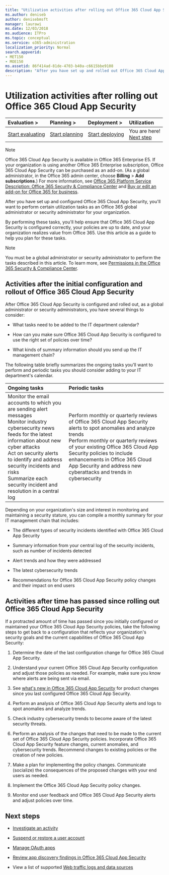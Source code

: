 ```yaml
---
title: "Utilization activities after rolling out Office 365 Cloud App Security"
ms.author: deniseb
author: denisebmsft
manager: laurawi
ms.date: 12/03/2018
ms.audience: ITPro
ms.topic: conceptual
ms.service: o365-administration
localization_priority: Normal
search.appverid:
- MET150
- MOE150
ms.assetid: 86f414ad-81de-4703-b40a-c6615bbe9108
description: "After you have set up and rolled out Office 365 Cloud App Security, you'll want to perform certain tasks to make sure your configuration is correct and that you're prepared for regular reviews."
---
```


# Utilization activities after rolling out Office 365 Cloud App Security
  
|****Evaluation** \>**|****Planning** \>**|****Deployment** \>**|****Utilization****|
|:-----|:-----|:-----|:-----|
|[Start evaluating](office-365-cas-overview.md) <br/> |[Start planning](get-ready-for-office-365-cas.md) <br/> |[Start deploying](turn-on-office-365-cas.md) <br/> |You are here!  <br/> [Next step](review-office-365-cas-alerts.md) <br/> |
   
> [!NOTE]
> Office 365 Cloud App Security is available in Office 365 Enterprise E5. If your organization is using another Office 365 Enterprise subscription, Office 365 Cloud App Security can be purchased as an add-on. (As a global administrator, in the Office 365 admin center, choose **Billing** \> **Add subscriptions**.) For more information, see [Office 365 Platform Service Description: Office 365 Security &amp; Compliance Center](https://technet.microsoft.com/en-us/library/dn933793.aspx) and [Buy or edit an add-on for Office 365 for business](https://support.office.com/article/4e7b57d6-b93b-457d-aecd-0ea58bff07a6). 
  
After you have set up and configured Office 365 Cloud App Security, you'll want to perform certain utilization tasks as an Office 365 global administrator or security administrator for your organization. 

By performing these tasks, you'll help ensure that Office 365 Cloud App Security is configured correctly, your policies are up to date, and your organization realizes value from Office 365. Use this article as a guide to help you plan for these tasks.
  
> [!NOTE]
> You must be a global administrator or security administrator to perform the tasks described in this article. To learn more, see [Permissions in the Office 365 Security &amp; Compliance Center](permissions-in-the-security-and-compliance-center.md). 
    
## Activities after the initial configuration and rollout of Office 365 Cloud App Security

After Office 365 Cloud App Security is configured and rolled out, as a global administrator or security administrators, you have several things to consider:
  
- What tasks need to be added to the IT department calendar?
    
- How can you make sure Office 365 Cloud App Security is configured to use the right set of policies over time?
    
- What kinds of summary information should you send up the IT management chain?
    
The following table briefly summarizes the ongoing tasks you'll want to perform and periodic tasks you should consider adding to your IT department's calendar.
  
|**Ongoing tasks**|**Periodic tasks**|
|:-----|:-----|
| Monitor the email accounts to which you are sending alert messages  <br/>  Monitor industry cybersecurity news feeds for the latest information about new cyber attacks  <br/>  Act on security alerts to identify and address security incidents and risks  <br/>  Summarize each security incident and resolution in a central log  <br/> | Perform monthly or quarterly reviews of Office 365 Cloud App Security alerts to spot anomalies and analyze trends  <br/>  Perform monthly or quarterly reviews of your existing Office 365 Cloud App Security policies to include enhancements in Office 365 Cloud App Security and address new cyberattacks and trends in cybersecurity  <br/> |
   
Depending on your organization's size and interest in monitoring and maintaining a security stature, you can compile a monthly summary for your IT management chain that includes:
  
- The different types of security incidents identified with Office 365 Cloud App Security
    
- Summary information from your central log of the security incidents, such as number of incidents detected
    
- Alert trends and how they were addressed
    
- The latest cybersecurity trends
    
- Recommendations for Office 365 Cloud App Security policy changes and their impact on end users
    
## Activities after time has passed since rolling out Office 365 Cloud App Security

If a protracted amount of time has passed since you initially configured or maintained your Office 365 Cloud App Security policies, take the following steps to get back to a configuration that reflects your organization's security goals and the current capabilities of Office 365 Cloud App Security:
  
1. Determine the date of the last configuration change for Office 365 Cloud App Security.
    
2. Understand your current Office 365 Cloud App Security configuration and adjust those policies as needed. For example, make sure you know where alerts are being sent via email.
    
3. See [what's new in Office 365 Cloud App Security](new-in-office-365-cas.md) for product changes since you last configured Office 365 Cloud App Security. 
    
4. Perform an analysis of Office 365 Cloud App Security alerts and logs to spot anomalies and analyze trends.
    
5. Check industry cybersecurity trends to become aware of the latest security threats.
    
6. Perform an analysis of the changes that need to be made to the current set of Office 365 Cloud App Security policies. Incorporate Office 365 Cloud App Security feature changes, current anomalies, and cybersecurity trends. Recommend changes to existing policies or the creation of new policies.
    
7. Make a plan for implementing the policy changes. Communicate (socialize) the consequences of the proposed changes with your end users as needed.
    
8. Implement the Office 365 Cloud App Security policy changes.
    
9. Monitor end user feedback and Office 365 Cloud App Security alerts and adjust policies over time.
    
## Next steps

- [Investigate an activity](investigate-an-activity-in-office-365-cas.md)
    
- [Suspend or restore a user account](suspend-or-restore-an-account-in-ocas.md)
    
- [Manage OAuth apps](manage-app-permissions-in-ocas.md)
    
- [Review app discovery findings in Office 365 Cloud App Security](review-app-discovery-findings-in-ocas.md)
    
- View a list of supported [Web traffic logs and data sources](web-traffic-logs-and-data-sources-for-ocas.md)
    

